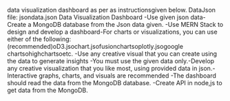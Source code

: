 data visualization dashboard as per as instructionsgiven below.
DataJson file: jsondata.json
Data Visualization Dashboard
-Use given json data-Create a MongoDB database from the Json data given.
-Use MERN Stack to design and develop a dashboard-For charts or visualizations, you can use either of the following: (recommended)oD3.jsochart.jsofusionchartsoplotly.jsogoogle chartsohighchartsoetc.
-Use any creative visual that you can create using the data to generate insights
-You must use the given data only.-Develop any creative visualization that you like most, using provided data in json.-
Interactive graphs, charts, and visuals are recommended
-The dashboard should read the data from the MongoDB database.
-Create API in node,js to get data from the MongoDB.
